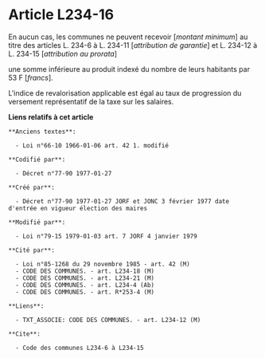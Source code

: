 # Article L234-16

En aucun cas, les communes ne peuvent recevoir [*montant minimum*] au titre des articles L. 234-6 à L. 234-11 [*attribution
de garantie*] et L. 234-12 à L. 234-15 [*attribution au prorata*]

une somme inférieure au produit indexé du nombre de leurs habitants par 53 F [*francs*]. 

L'indice de revalorisation applicable est égal au taux de progression du versement représentatif de la taxe sur les salaires.

**Liens relatifs à cet article**

	**Anciens textes**:

	  - Loi n°66-10 1966-01-06 art. 42 1. modifié

	**Codifié par**:

	  - Décret n°77-90 1977-01-27

	**Créé par**:

	  - Décret n°77-90 1977-01-27 JORF et JONC 3 février 1977 date d'entrée en vigueur élection des maires

	**Modifié par**:

	  - Loi n°79-15 1979-01-03 art. 7 JORF 4 janvier 1979

	**Cité par**:

	  - Loi n°85-1268 du 29 novembre 1985 - art. 42 (M)
	  - CODE DES COMMUNES. - art. L234-18 (M)
	  - CODE DES COMMUNES. - art. L234-21 (M)
	  - CODE DES COMMUNES. - art. L234-4 (Ab)
	  - CODE DES COMMUNES. - art. R*253-4 (M)

	**Liens**:

	  - TXT_ASSOCIE: CODE DES COMMUNES. - art. L234-12 (M)

	**Cite**:

	  - Code des communes L234-6 à L234-15
